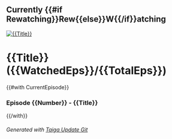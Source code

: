 
## Currently {{#if Rewatching}}Rew{{else}}W{{/if}}atching

[![{{Title}}]({{ImageUrl}})]({{Url}})

# {{Title}} ({{WatchedEps}}/{{TotalEps}})

{{#with CurrentEpisode}}
### Episode {{Number}} - {{Title}}
{{/with}}

###### *Generated with [Taiga Update Git](https://github.com/nike4613/taiga-update-git)*